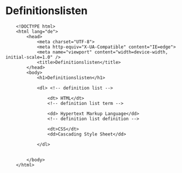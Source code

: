 # Definitionslisten

		<!DOCTYPE html> 
		<html lang="de">
			<head>
				<meta charset="UTF-8">
				<meta http-equiv="X-UA-Compatible" content="IE=edge">
				<meta name="viewport" content="width=device-width, initial-scale=1.0" />
				<title>Definitionslisten</title>
			</head>
			<body>
				<h1>Definitionslisten</h1>

				<dl> <!-- definition list --> 

					<dt> HTML</dt>
					<!-- definition list term -->

					<dd> Hypertext Markup Language</dd>
					<!-- definition list definition -->

					<dt>CSS</dt>
					<dd>Cascading Style Sheet</dd>

				</dl>


			</body>
		</html>
